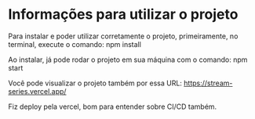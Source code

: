 # Informações para utilizar o projeto

Para instalar e poder utilizar corretamente o projeto, primeiramente, no terminal, execute o comando:
npm install

Ao instalar, já pode rodar o projeto em sua máquina com o comando:
npm start

Você pode visualizar o projeto também por essa URL:
https://stream-series.vercel.app/

Fiz deploy pela vercel, bom para entender sobre CI/CD também.
